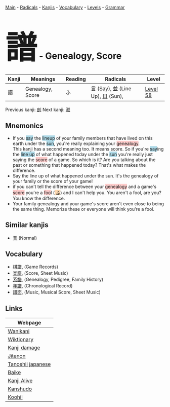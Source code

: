 <style> bigfont {font-size: 100px}</style>
[Main](../index.md) -
[Radicals](../radicals.md) -
[Kanjis](../kanjis.md) -
[Vocabulary](../vocabulary.md) -
[Levels](../levels.md) -
[Grammar](../grammar.md)
# <bigfont> 譜</bigfont> - Genealogy, Score 

| Kanji | Meanings | Reading | Radicals | Level |
| --- | --- | --- | --- | --- |
| 譜 | Genealogy, Score | ふ | [言](../radicals/言.md) (Say), [並](../radicals/並.md) (Line Up), [日](../radicals/日.md) (Sun),  | [Level 58](../levels/wk_level58.md) |

Previous kanji: [剖](剖.md) Next kanji: [淑](淑.md) 

## Mnemonics
 * If you <span style="background-color:#ADD8E6"> say</span> the <span style="background-color:#ADD8E6"> lineup</span> of your family members that have lived on this earth under the <span style="background-color:#ADD8E6"> sun</span>, you're really explaining your <span style="background-color:#ffcccb"> genealogy</span>.<br />This kanji has a second meaning too. It means score. So if you're <span style="background-color:#ADD8E6"> say</span>ing the <span style="background-color:#ADD8E6"> line up</span> of what happened today under the <span style="background-color:#ADD8E6"> sun</span> you're really just saying the <span style="background-color:#ffcccb"> score</span> of a game. So which is it? Are you talking about the past or something that happened today? That's what makes the difference.
* Say the line up of what happened under the sun. It's the genealogy of your family or the score of your game!
* if you can't tell the difference between your <span style="background-color:#ffcccb"> genealogy</span> and a game's <span style="background-color:#ffcccb"> score</span> you're a <span style="background-color:#ffcccb"> foo</span>l (<span style="background-color:#fed8b1"> [ふ](https://jisho.org/search/ふ)</span>) and I can't help you. You aren't a fool, are you? You know the difference.
* Your family genealogy and your game's score aren't even close to being the same thing. Memorize these or everyone will think you're a fool.


## Similar kanjis
 * [普](普.md) (Normal)


## Vocabulary
 * [棋譜](../vocabulary/譜.md), (Game Records)
* [楽譜](../vocabulary/譜.md), (Score, Sheet Music)
* [系譜](../vocabulary/譜.md), (Genealogy, Pedigree, Family History)
* [年譜](../vocabulary/譜.md), (Chronological Record)
* [譜面](../vocabulary/譜.md), (Music, Musical Score, Sheet Music)



## Links 

| Webpage |
| --- |
| [Wanikani          ](https://www.wanikani.com/kanji/譜) |
| [Wiktionary        ](https://en.wiktionary.org/wiki/譜) |
| [Kanji damage      ](http://www.kanjidamage.com/kanji/search?utf8=✓&q=譜) |
| [Jitenon           ](https://jitenon.com/kanji/譜) |
| [Tanoshii japanese ](https://www.tanoshiijapanese.com/dictionary/kanji.cfm?k=譜) |
| [Baike             ](https://baike.baidu.com/item/譜) |
| [Kanji Alive       ](https://app.kanjialive.com/譜) |
| [Kanshudo          ](https://www.kanshudo.com/searchmn?q=譜) |
| [Koohii            ](https://kanji.koohii.com/study/kanji/譜) |
